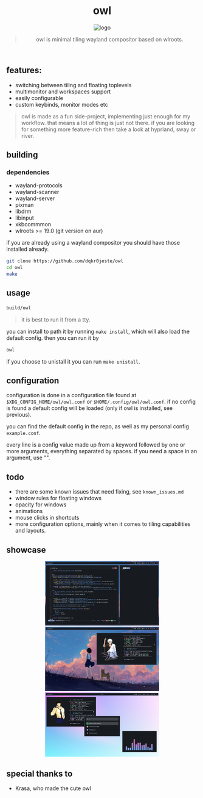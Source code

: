 <div align="center">
<h1>owl</h1>

<img src="assets/logo.png" alt="logo" width="300">

> owl is minimal tiling wayland compositor based on wlroots.
</div>

<br>

## features:
- switching between tiling and floating toplevels
- multimonitor and workspaces support
- easily configurable
- custom keybinds, monitor modes etc

> owl is made as a fun side-project, implementing just enough for my workflow. that means a lot of thing is just not there. if you are looking for something more feature-rich then take a look at hyprland, sway or river. 

## building

### dependencies
- wayland-protocols
- wayland-scanner
- wayland-server
- pixman
- libdrm
- libinput
- xkbcommmon
- wlroots >= 19.0 (git version on aur)

if you are already using a wayland compositor you should have those installed already.

```bash
git clone https://github.com/dqkr0jeste/owl
cd owl
make
```

## usage

```bash
build/owl
```
> it is best to run it from a tty.

you can install to path it by running `make install`, which will also load the default config. then you can run it by

```bash
owl
```

if you choose to unistall it you can run `make unistall`.

## configuration

configuration is done in a configuration file found at `$XDG_CONFIG_HOME/owl/owl.conf` or `$HOME/.config/owl/owl.conf`. if no config is found a default config will be loaded (only if owl is installed, see previous).

you can find the default config in the repo, as well as my personal config `example.conf`.

every line is a config value made up from a keyword followed by one or more arguments, everything separated by spaces. if you need a space in an argument, use "".

## todo
- there are some known issues that need fixing, see `known_issues.md`
- window rules for floating windows
- opacity for windows
- animations
- mouse clicks in shortcuts
- more configuration options, mainly when it comes to tiling capabilities and layouts.

## showcase

<div align="center">

<img src="assets/showcase-1.png" alt="logo" width="300">
<img src="assets/showcase-2.png" alt="logo" width="300">
<img src="assets/showcase-3.png" alt="logo" width="300">

</div>

## special thanks to
- Krasa, who made the cute owl
